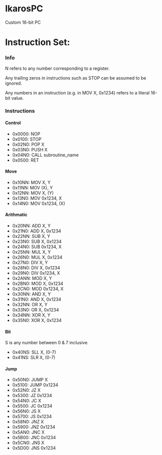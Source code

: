 # IkarosPC
Custom 16-bit PC

# Instruction Set:
### Info
N refers to any number corresponding to a register.

Any trailing zeros in instructions such as STOP can be assumed to be ignored.

Any numbers in an instruction (e.g. in MOV X, 0x1234) refers to a literal 16-bit value.

### Instructions
#### Control
- 0x0000: NOP
- 0x0100: STOP
- 0x02N0: POP X
- 0x03N0: PUSH X
- 0x04N0: CALL subroutine_name
- 0x0500: RET
#### Move
- 0x10NN: MOV X, Y
- 0x11NN: MOV (X), Y
- 0x12NN: MOV X, (Y)
- 0x13N0: MOV 0x1234, X
- 0x14N0: MOV 0x1234, (X)
#### Arithmatic
- 0x20NN: ADD X, Y
- 0x21N0: ADD X, 0x1234
- 0x22NN: SUB X, Y
- 0x23N0: SUB X, 0x1234
- 0x24N0: SUB 0x1234, X
- 0x25NN: MUL X, Y
- 0x26N0: MUL X, 0x1234
- 0x27N0: DIV X, Y
- 0x28N0: DIV X, 0x1234
- 0x29N0: DIV 0x1234, X
- 0x2ANN: MOD X, Y
- 0x2BN0: MOD X, 0x1234
- 0x2CN0: MOD 0x1234, X
- 0x30NN: AND X, Y
- 0x31N0: AND X, 0x1234
- 0x32NN: OR X, Y
- 0x33N0: OR X, 0x1234
- 0x34NN: XOR X, Y
- 0x35N0: XOR X, 0x1234
#### Bit
S is any number between 0 & 7 inclusive.
- 0x40NS: SLL X, (0-7)
- 0x41NS: SLR X, (0-7)
#### Jump
- 0x50N0: JUMP X
- 0x5100: JUMP 0x1234
- 0x52N0: JZ X
- 0x5300: JZ 0x1234
- 0x54N0: JC X
- 0x5500: JC 0x1234
- 0x56N0: JS X
- 0x5700: JS 0x1234
- 0x58N0: JNZ X
- 0x5900: JNZ 0x1234
- 0x5AN0: JNC X
- 0x5B00: JNC 0x1234
- 0x5CN0: JNS X
- 0x5D00: JNS 0x1234
